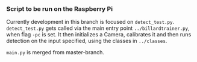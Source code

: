 ### Script to be run on the Raspberry Pi

Currently development in this branch is focused on `detect_test.py`.  
`detect_test.py` gets called via the main entry point `../billardtrainer.py`, when flag `-pc` is set.
It then initializes a Camera, calibrates it and then runs detection on the input specified, using
the classes in `../classes`.

`main.py` is merged from master-branch.
